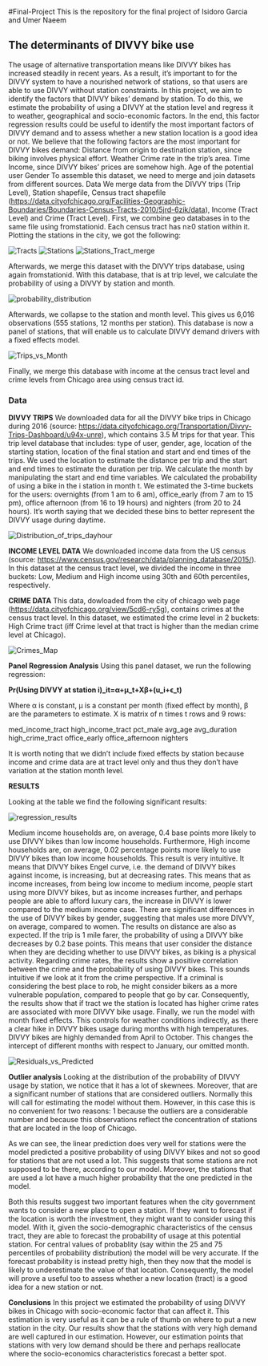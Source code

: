 #Final-Project
This is the repository for the final project of Isidoro Garcia and Umer Naeem 

## **The determinants of DIVVY bike use**

The usage of alternative transportation means like DIVVY bikes has increased steadily in recent years. As a result, it’s important to for the DIVVY system to have a nourished network of stations, so that users are able to use DIVVY without station constraints. In this project, we aim to identify the factors that DIVVY bikes’ demand by station. To do this, we estimate the probability of using a DIVVY at the station level and regress it to weather, geographical and socio-economic factors. In the end, this factor regression results could be useful to identify the most important factors of DIVVY demand and to assess whether a new station location is a good idea or not.
We believe that the following factors are the most important for DIVVY bikes demand: 
	Distance from origin to destination station, since biking involves physical effort. 
	Weather
	Crime rate in the trip’s area. 
	Time
	Income, since DIVVY bikes’ prices are somehow high. 
	Age of the potential user
	Gender
To assemble this dataset, we need to merge and join datasets from different sources. 
Data 
We merge data from the DIVVY trips (Trip Level), Station shapefile, Census tract shapefile (https://data.cityofchicago.org/Facilities-Geographic-Boundaries/Boundaries-Census-Tracts-2010/5jrd-6zik/data), Income (Tract Level) and Crime (Tract Level). 
First, we combine geo databases in to the same file using fromstationid. Each census tract has n≥0 station within it. Plotting the stations in the city, we got the following: 

![Tracts](https://github.com/Isidoro90/Final-Project/edit/master/chicago_tract.png)
![Stations](https://github.com/Isidoro90/Final-Project/edit/master/divvy_stations.png)
![Stations_Tract_merge](https://github.com/Isidoro90/Final-Project/edit/master/stations_in_tracts.png)


Afterwards, we merge this dataset with the DIVVY trips database, using again fromstationid. With this database, that is at trip level, we calculate the probability of using a DIVVY by station and month. 

![probability_distribution](https://github.com/Isidoro90/Final-Project/edit/master/probability_histogram.png)


Afterwards, we collapse to the station and month level. This gives us 6,016 observations (555 stations, 12 months per station). This database is now a panel of stations, that will enable us to calculate DIVVY demand drivers with a fixed effects model. 

![Trips_vs_Month](https://github.com/Isidoro90/Final-Project/edit/master/scatter_prob_month.png)


Finally, we merge this database with income at the census tract level and crime levels from Chicago area using census tract id.

### **Data**
**DIVVY TRIPS**
We downloaded data for all the DIVVY bike trips in Chicago during 2016 (source: https://data.cityofchicago.org/Transportation/Divvy-Trips-Dashboard/u94x-unre), which contains 3.5 M trips for that year. This trip level database that includes: type of user, gender, age, location of the starting station, location of the final station and start and end times of the trips. 
	We used the location to estimate the distance per trip and the start and end times to estimate the duration per trip.
	We calculate the month by manipulating the start and end time variables. 
	We calculated the probability of using a bike in the i station in month t. 
	We estimated the 3-time buckets for the users: overnights (from 1 am to 6 am), office_early (from 7 am to 15 pm), office afternoon (from 16 to 19 hours) and nighters (from 20 to 24 hours). It’s worth saying that we decided these bins to better represent the DIVVY usage during daytime. 
 
![Distribution_of_trips_dayhour](https://github.com/Isidoro90/Final-Project/edit/master/start_time_graph.png)
 
**INCOME LEVEL DATA**
We downloaded income data from the US census (source: https://www.census.gov/research/data/planning_database/2015/). In this dataset at the census tract level, we divided the income in three buckets: Low, Medium and High income using 30th and 60th percentiles, respectively. 

**CRIME DATA** 
This data, dowloaded from the city of chicago web page (https://data.cityofchicago.org/view/5cd6-ry5g), contains crimes at the census tract level. In this dataset, we estimated the crime level in 2 buckets: High Crime tract (iff Crime level at that tract is higher than the median crime level at Chicago). 

![Crimes_Map](https://github.com/Isidoro90/Final-Project/edit/master/crimes_in_tract.png)

**Panel Regression Analysis**
Using this panel dataset, we run the following regression:

**Pr⁡(Using DIVVY at station i)_it=α+μ_t+Xβ+(u_i+ϵ_t)**

Where α is constant, μ is a constant per month (fixed effect by month), β are the parameters to estimate. 
X is matrix of n times t rows and 9 rows: 

med_income_tract
high_income_tract
pct_male
avg_age
avg_duration
high_crime_tract
office_early
office_afternoon
nighters

It is worth noting that we didn’t include fixed effects by station because income and crime data are at tract level only and thus they don’t have variation at the station month level. 

**RESULTS**
 
Looking at the table we find the following significant results: 

![regression_results](https://github.com/Isidoro90/Final-Project/edit/master/regression_results.PNG)

Medium income households are, on average, 0.4 base points more likely to use DIVVY bikes than low income households. Furthermore, High income households are, on average, 0.02 percentage points more likely to use DIVVY bikes than low income households. This result is very intuitive. It means that DIVVY bikes Engel curve, i.e. the demand of DIVVY bikes against income, is increasing, but at decreasing rates. This means that as income increases, from being low income to medium income, people start using more DIVVY bikes, but as income increases further, and perhaps people are able to afford luxury cars, the increase in DIVVY is lower compared to the medium income case. 
There are significant differences in the use of DIVVY bikes by gender, suggesting that males use more DIVVY, on average, compared to women. 
The results on distance are also as expected. If the trip is 1 mile farer, the probability of using a DIVVY bike decreases by 0.2 base points. This means that user consider the distance when they are deciding whether to use DIVVY bikes, as biking is a physical activity. 
Regarding crime rates, the results show a positive correlation between the crime and the probability of using DIVVY bikes. This sounds intuitive if we look at it from the crime perspective. If a criminal is considering the best place to rob, he might consider bikers as a more vulnerable population, compared to people that go by car. Consequently, the results show that if tract we the station is located has higher crime rates are associated with more DIVVY bike usage. 
Finally, we run the model with month fixed effects. This controls for weather conditions indirectly, as there a clear hike in DIVVY bikes usage during months with high temperatures. DIVVY bikes are highly demanded from April to October. This changes the intercept of different months with respect to January, our omitted month. 

![Residuals_vs_Predicted](https://github.com/Isidoro90/Final-Project/edit/master/resid_fitt_graph.png)

**Outlier analysis** 
Looking at the distribution of the probability of DIVVY usage by station, we notice that it has a lot of skewnees. Moreover, that are a significant number of stations that are considered outliers. Normally this will call for estimating the model without them. However, in this case this is no convenient for two reasons: 1 because the outliers are a considerable number and because this observations reflect the concentration of stations that are located in the loop of Chicago. 
   
As we can see, the linear prediction does very well for stations were the model predicted a positive probability of using DIVVY bikes and not so good for stations that are not used a lot. This suggests that some stations are not supposed to be there, according to our model. Moreover, the stations that are used a lot have a much higher probability that the one predicted in the model. 

Both this results suggest two important features when the city government wants to consider a new place to open a station. If they want to forecast if the location is worth the investment, they might want to consider using this model. With it, given the socio-demographic characteristics of the census tract, they are able to forecast the probability of usage at this potential station. For central values of probablity (say within the 25 and 75 percentiles of probability distribution) the model will be very accurate. If the forecast probability is instead pretty high, then they now that the model is likely to underestimate the value of that location. Consequently, the model will prove a useful too to assess whether a new location (tract) is a good idea for a new station or not. 

**Conclusions**
In this project we estimated the probability of using DIVVY bikes in Chicago with socio-economic factor that can affect it. This estimation is very useful as it can be a rule of thumb on where to put a new station in the city. Our results show that the stations with very high demand are well captured in our estimation. However, our estimation points that stations with very low demand should be there and perhaps reallocate where the socio-economics characteristics forecast a better spot. 
